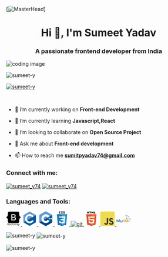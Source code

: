 [![MasterHead]( https://1.bp.blogspot.com/-7rEgVqxtC-U/WS2jxCPfIzI/AAAAAAAAAJM/bMBKeJ1JtUchZ8ginmy2B1VhkJnn_X4WACLcB/s1600/banner-web-development.png)]
<h1 align="center">Hi 👋, I'm Sumeet Yadav</h1>
<h3 align="center">A passionate frontend developer from India</h3>
<img src="https://fiverr-res.cloudinary.com/images/q_auto,f_auto/gigs/160865305/original/5051d5b50165ae7db71b27b72324770e9f7a3e0e/build-a-python-project-for-you.jpg" alt=" coding image" align:"right" width="400px" height="400px">

<p align="left"> <img src="https://komarev.com/ghpvc/?username=sumeet-y&label=Profile%20views&color=0e75b6&style=flat" alt="sumeet-y" /> </p>

<p align="left"> <a href="https://github.com/ryo-ma/github-profile-trophy"><img src="https://github-profile-trophy.vercel.app/?username=sumeet-y" alt="sumeet-y" /></a> </p>

<p align="left"> <a href="https://twitter.com/" target="blank"><img src="https://img.shields.io/twitter/follow/?logo=twitter&style=for-the-badge" alt="" /></a> </p>

- 🔭 I’m currently working on **Front-end Development**

- 🌱 I’m currently learning **Javascript,React**

- 👯 I’m looking to collaborate on **Open Source Project**

- 💬 Ask me about **Front-end development**

- 📫 How to reach me **sumitpyadav74@gmail.com**

<h3 align="left">Connect with me:</h3>
<p align="left">
<a href="https://instagram.com/sumeet_y74" target="blank"><img align="center" src="https://raw.githubusercontent.com/rahuldkjain/github-profile-readme-generator/master/src/images/icons/Social/instagram.svg" alt="sumeet_y74" height="30" width="40" /></a>
<a href="https://www.codechef.com/users/sumeet_y74" target="blank"><img align="center" src="https://cdn.jsdelivr.net/npm/simple-icons@3.1.0/icons/codechef.svg" alt="sumeet_y74" height="30" width="40" /></a>
</p>

<h3 align="left">Languages and Tools:</h3>
<p align="left"> <a href="https://getbootstrap.com" target="_blank" rel="noreferrer"> <img src="https://raw.githubusercontent.com/devicons/devicon/master/icons/bootstrap/bootstrap-plain-wordmark.svg" alt="bootstrap" width="40" height="40"/> </a> <a href="https://www.cprogramming.com/" target="_blank" rel="noreferrer"> <img src="https://raw.githubusercontent.com/devicons/devicon/master/icons/c/c-original.svg" alt="c" width="40" height="40"/> </a> <a href="https://www.w3schools.com/cpp/" target="_blank" rel="noreferrer"> <img src="https://raw.githubusercontent.com/devicons/devicon/master/icons/cplusplus/cplusplus-original.svg" alt="cplusplus" width="40" height="40"/> </a> <a href="https://www.w3schools.com/css/" target="_blank" rel="noreferrer"> <img src="https://raw.githubusercontent.com/devicons/devicon/master/icons/css3/css3-original-wordmark.svg" alt="css3" width="40" height="40"/> </a> <a href="https://git-scm.com/" target="_blank" rel="noreferrer"> <img src="https://www.vectorlogo.zone/logos/git-scm/git-scm-icon.svg" alt="git" width="40" height="40"/> </a> <a href="https://www.w3.org/html/" target="_blank" rel="noreferrer"> <img src="https://raw.githubusercontent.com/devicons/devicon/master/icons/html5/html5-original-wordmark.svg" alt="html5" width="40" height="40"/> </a> <a href="https://developer.mozilla.org/en-US/docs/Web/JavaScript" target="_blank" rel="noreferrer"> <img src="https://raw.githubusercontent.com/devicons/devicon/master/icons/javascript/javascript-original.svg" alt="javascript" width="40" height="40"/> </a> <a href="https://www.mysql.com/" target="_blank" rel="noreferrer"> <img src="https://raw.githubusercontent.com/devicons/devicon/master/icons/mysql/mysql-original-wordmark.svg" alt="mysql" width="40" height="40"/> </a> </p>

<p><img align="left" src="https://github-readme-stats.vercel.app/api/top-langs?username=sumeet-y&show_icons=true&locale=en&layout=compact" alt="sumeet-y" /></p>

<p>&nbsp;<img align="center" src="https://github-readme-stats.vercel.app/api?username=sumeet-y&show_icons=true&locale=en" alt="sumeet-y" /></p>

<p><img align="center" src="https://github-readme-streak-stats.herokuapp.com/?user=sumeet-y&" alt="sumeet-y" /></p>
